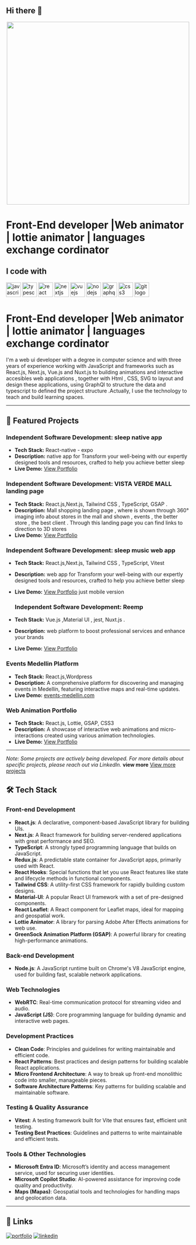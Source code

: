 ## Hi there 👋

<div align="center">
  <img height="500" src="https://res.cloudinary.com/dnmjmjdsj/image/upload/v1729554563/image/Screenshot_2024-10-21_at_6.48.53_PM_dym0pe.png"  />
</div>

# Front-End developer |Web animator | lottie animator | languages exchange cordinator
<h2 align="left">I code with</h2>





<div align="left">
  <img src="https://cdn.jsdelivr.net/gh/devicons/devicon/icons/javascript/javascript-original.svg" height="40" alt="javascript logo" />
  <img src="https://cdn.jsdelivr.net/gh/devicons/devicon/icons/typescript/typescript-original.svg" height="40" alt="typescript logo" />
  <img src="https://cdn.jsdelivr.net/gh/devicons/devicon/icons/react/react-original.svg" height="40" alt="react logo" />
  <img src="https://cdn.jsdelivr.net/gh/devicons/devicon/icons/nextjs/nextjs-original.svg" height="40" alt="nextjs logo" />
  <img src="https://cdn.jsdelivr.net/gh/devicons/devicon/icons/vuejs/vuejs-original.svg" height="40" alt="vuejs logo" />
  <img src="https://cdn.jsdelivr.net/gh/devicons/devicon/icons/nodejs/nodejs-original.svg" height="40" alt="nodejs logo" />
  <img src="https://cdn.jsdelivr.net/gh/devicons/devicon/icons/graphql/graphql-plain.svg" height="40" alt="graphql logo" />
  <img src="https://cdn.jsdelivr.net/gh/devicons/devicon/icons/css3/css3-original.svg" height="40" alt="css3 logo" />
  <img src="https://cdn.jsdelivr.net/gh/devicons/devicon/icons/git/git-original.svg" height="40" alt="git logo" />
</div>



# Front-End developer |Web animator | lottie animator | languages exchange cordinator
I'm a web ui developer with a degree in computer science and with three years of experience working with JavaScript and frameworks such as React.js, Next.js, Vue.js and Nuxt.js to building animations and interactive accesibles web applications , together with Html , CSS, SVG to layout and design these applications, using GraphQl to structure the data and typescript to defined the project structure .Actually, I use the technology to teach and build learning spaces.

---
## 🚀 Featured Projects
### Independent Software Development: sleep native app 
- **Tech Stack:** React-native - expo
- **Description:** native app for Transform your well-being with our expertly designed tools and resources, crafted to help you achieve better sleep
- **Live Demo:** [View Portfolio](https://www.meditatewithabhi.com/sleep-membership/)


### Independent Software Development: VISTA VERDE MALL landing page
- **Tech Stack:** React.js,Next.js, Tailwind CSS , TypeScript, GSAP .
- **Description:** Mall shopping landing page , where is shown through 360° imaging info about stores in the mall and shown , events , the better store , the best client . Through this landing page you can find links to direction to 3D stores
- **Live Demo:** [View Portfolio](https://mall-landing-page.vercel.app/)

### Independent Software Development: sleep music web app
- **Tech Stack:** React.js,Next.js, Tailwind CSS , TypeScript, Vitest
- **Description:** web app for Transform your well-being with our expertly designed tools and resources, crafted to help you achieve better sleep
- **Live Demo:** [View Portfolio](https://sleepappmusic.vercel.app/login) just mobile version

  ### Independent Software Development: Reemp 
- **Tech Stack:** Vue.js ,Material UI , jest, Nuxt.js .
- **Description:** web platform to boost professional services and enhance your brands
- **Live Demo:** [View Portfolio](https://www.linkedin.com/in/angel-mateus-arrieta-morelo-739623123/details/projects/)

### Events Medellin Platform
- **Tech Stack:** React.js,Wordpress
- **Description:** A comprehensive platform for discovering and managing events in Medellín, featuring interactive maps and real-time updates.
- **Live Demo:** [events-medellin.com](https://www.events-medellin.com/)

### Web Animation Portfolio
- **Tech Stack:** React.js, Lottie, GSAP, CSS3
- **Description:** A showcase of interactive web animations and micro-interactions created using various animation technologies.
- **Live Demo:** [View Portfolio](https://briefcase-lilac.vercel.app/)

---

*Note: Some projects are actively being developed. For more details about specific projects, please reach out via LinkedIn.*
 **view more**  [View more projects](https://www.linkedin.com/in/angel-mateus-arrieta-morelo-739623123/details/projects/)
## 🛠 Tech Stack

### Front-end Development
- **React.js**: A declarative, component-based JavaScript library for building UIs.
- **Next.js**: A React framework for building server-rendered applications with great performance and SEO.
- **TypeScript**: A strongly typed programming language that builds on JavaScript.
- **Redux.js**: A predictable state container for JavaScript apps, primarily used with React.
- **React Hooks**: Special functions that let you use React features like state and lifecycle methods in functional components.
- **Tailwind CSS**: A utility-first CSS framework for rapidly building custom designs.
- **Material-UI**: A popular React UI framework with a set of pre-designed components.
- **React Leaflet**: A React component for Leaflet maps, ideal for mapping and geospatial work.
- **Lottie Animator**: A library for parsing Adobe After Effects animations for web use.
- **GreenSock Animation Platform (GSAP)**: A powerful library for creating high-performance animations.

### Back-end Development
- **Node.js**: A JavaScript runtime built on Chrome's V8 JavaScript engine, used for building fast, scalable network applications.

### Web Technologies
- **WebRTC**: Real-time communication protocol for streaming video and audio.
- **JavaScript (JS)**: Core programming language for building dynamic and interactive web pages.

### Development Practices
- **Clean Code**: Principles and guidelines for writing maintainable and efficient code.
- **React Patterns**: Best practices and design patterns for building scalable React applications.
- **Micro Frontend Architecture**: A way to break up front-end monolithic code into smaller, manageable pieces.
- **Software Architecture Patterns**: Key patterns for building scalable and maintainable software.

### Testing & Quality Assurance
- **Vitest**: A testing framework built for Vite that ensures fast, efficient unit testing.
- **Testing Best Practices**: Guidelines and patterns to write maintainable and efficient tests.

### Tools & Other Technologies
- **Microsoft Entra ID**: Microsoft’s identity and access management service, used for securing user identities.
- **Microsoft Copilot Studio**: AI-powered assistance for improving code quality and productivity.
- **Maps (Mapas)**: Geospatial tools and technologies for handling maps and geolocation data.

---

## 🔗 Links
[![portfolio](https://img.shields.io/badge/my_portfolio-000?style=for-the-badge&logo=ko-fi&logoColor=white)](https://anuidev.vercel.app/)
[![linkedin](https://img.shields.io/badge/linkedin-0A66C2?style=for-the-badge&logo=linkedin&logoColor=white)](https://www.linkedin.com/in/angel-mateus-arrieta-morelo-739623123/)



